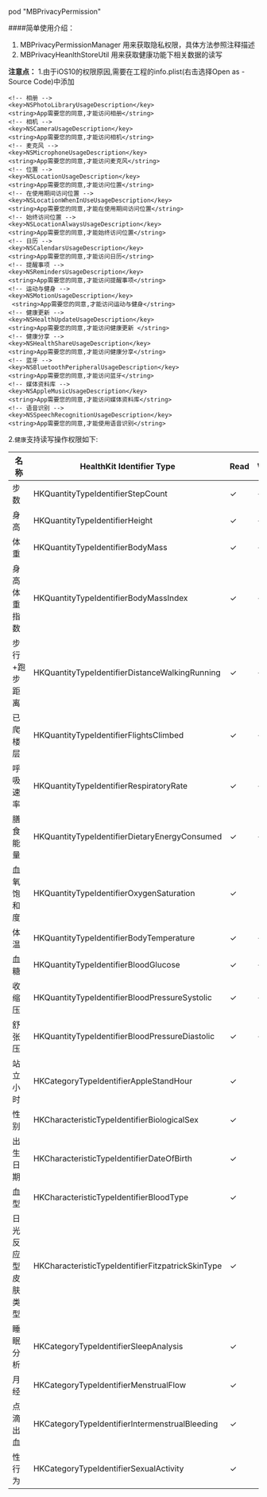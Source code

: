 pod "MBPrivacyPermission"

####简单使用介绍：
1. MBPrivacyPermissionManager 用来获取隐私权限，具体方法参照注释描述
2. MBPrivacyHeanlthStoreUtil  用来获取健康功能下相关数据的读写
     
    
**注意点：**
1.由于iOS10的权限原因,需要在工程的info.plist(右击选择Open as - Source Code)中添加

```
<!-- 相册 -->   
<key>NSPhotoLibraryUsageDescription</key>   
<string>App需要您的同意,才能访问相册</string>   
<!-- 相机 -->   
<key>NSCameraUsageDescription</key>   
<string>App需要您的同意,才能访问相机</string>   
<!-- 麦克风 -->   
<key>NSMicrophoneUsageDescription</key>   
<string>App需要您的同意,才能访问麦克风</string>   
<!-- 位置 -->   
<key>NSLocationUsageDescription</key>   
<string>App需要您的同意,才能访问位置</string>   
<!-- 在使用期间访问位置 -->   
<key>NSLocationWhenInUseUsageDescription</key>   
<string>App需要您的同意,才能在使用期间访问位置</string>   
<!-- 始终访问位置 -->   
<key>NSLocationAlwaysUsageDescription</key>   
<string>App需要您的同意,才能始终访问位置</string>   
<!-- 日历 -->   
<key>NSCalendarsUsageDescription</key>   
<string>App需要您的同意,才能访问日历</string>   
<!-- 提醒事项 -->   
<key>NSRemindersUsageDescription</key>   
<string>App需要您的同意,才能访问提醒事项</string>   
<!-- 运动与健身 -->   
<key>NSMotionUsageDescription</key>  
 <string>App需要您的同意,才能访问运动与健身</string>   
<!-- 健康更新 -->   
<key>NSHealthUpdateUsageDescription</key>   
<string>App需要您的同意,才能访问健康更新 </string>   
<!-- 健康分享 -->   
<key>NSHealthShareUsageDescription</key>   
<string>App需要您的同意,才能访问健康分享</string>   
<!-- 蓝牙 -->   
<key>NSBluetoothPeripheralUsageDescription</key>   
<string>App需要您的同意,才能访问蓝牙</string>   
<!-- 媒体资料库 -->   
<key>NSAppleMusicUsageDescription</key>   
<string>App需要您的同意,才能访问媒体资料库</string>  
<!-- 语音识别 -->   
<key>NSSpeechRecognitionUsageDescription</key>   
<string>App需要您的同意,才能使用语音识别</string> 

```
2.`健康`支持读写操作权限如下:

|    名称    |  HealthKit Identifier Type  |   Read   |   Write   |
|--------------|-----------------------------|----------|-----------|
|	步数	  | HKQuantityTypeIdentifierStepCount | ✓ | ✓ |
|	身高	  | HKQuantityTypeIdentifierHeight | ✓ | ✓ |
|	体重	  | HKQuantityTypeIdentifierBodyMass | ✓ | ✓ ||
|	身高体重指数	  | HKQuantityTypeIdentifierBodyMassIndex | ✓ | ✓ |
|	步行+跑步距离	| HKQuantityTypeIdentifierDistanceWalkingRunning | ✓ | ✓ |
|	已爬楼层  | HKQuantityTypeIdentifierFlightsClimbed | ✓ | ✓ |
|	呼吸速率	| HKQuantityTypeIdentifierRespiratoryRate | ✓ | ✓  |
|	膳食能量  | HKQuantityTypeIdentifierDietaryEnergyConsumed | ✓ | ✓ |
|	血氧饱和度	  | HKQuantityTypeIdentifierOxygenSaturation | ✓ |  |
|	体温	  |	 HKQuantityTypeIdentifierBodyTemperature | ✓ | ✓ |
|	血糖	  | HKQuantityTypeIdentifierBloodGlucose | ✓ | ✓ |
|	收缩压  | HKQuantityTypeIdentifierBloodPressureSystolic | ✓ | ✓ |
|	舒张压  | HKQuantityTypeIdentifierBloodPressureDiastolic | ✓ | ✓ |
|	站立小时	 | HKCategoryTypeIdentifierAppleStandHour | ✓ |  |
|	性别	  | HKCharacteristicTypeIdentifierBiologicalSex | ✓ |  |
|	出生日期	  |	 HKCharacteristicTypeIdentifierDateOfBirth | ✓ |  |
|	血型	  |	 HKCharacteristicTypeIdentifierBloodType | ✓ |  |
|	日光反应型皮肤类型 | HKCharacteristicTypeIdentifierFitzpatrickSkinType | ✓ |  |
|	睡眠分析	  |	HKCategoryTypeIdentifierSleepAnalysis | ✓ |  |
|	月经	  | HKCategoryTypeIdentifierMenstrualFlow | ✓ |  |	
|	点滴出血  | HKCategoryTypeIdentifierIntermenstrualBleeding | ✓ |  |	
|	性行为  | HKCategoryTypeIdentifierSexualActivity | ✓ |  |


